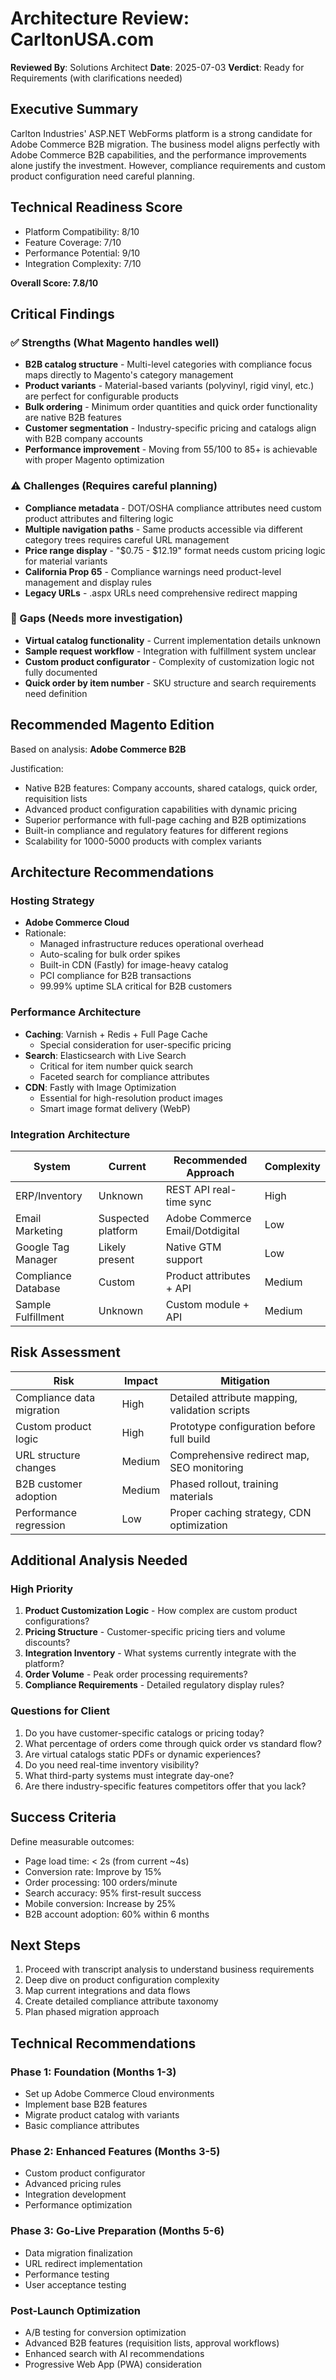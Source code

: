 # Architecture Review: CarltonUSA.com

**Reviewed By**: Solutions Architect
**Date**: 2025-07-03
**Verdict**: Ready for Requirements (with clarifications needed)

## Executive Summary
Carlton Industries' ASP.NET WebForms platform is a strong candidate for Adobe Commerce B2B migration. The business model aligns perfectly with Adobe Commerce B2B capabilities, and the performance improvements alone justify the investment. However, compliance requirements and custom product configuration need careful planning.

## Technical Readiness Score
- Platform Compatibility: 8/10
- Feature Coverage: 7/10
- Performance Potential: 9/10
- Integration Complexity: 7/10

**Overall Score: 7.8/10**

## Critical Findings

### ✅ Strengths (What Magento handles well)
- **B2B catalog structure** - Multi-level categories with compliance focus maps directly to Magento's category management
- **Product variants** - Material-based variants (polyvinyl, rigid vinyl, etc.) are perfect for configurable products
- **Bulk ordering** - Minimum order quantities and quick order functionality are native B2B features
- **Customer segmentation** - Industry-specific pricing and catalogs align with B2B company accounts
- **Performance improvement** - Moving from 55/100 to 85+ is achievable with proper Magento optimization

### ⚠️ Challenges (Requires careful planning)
- **Compliance metadata** - DOT/OSHA compliance attributes need custom product attributes and filtering logic
- **Multiple navigation paths** - Same products accessible via different category trees requires careful URL management
- **Price range display** - "$0.75 - $12.19" format needs custom pricing logic for material variants
- **California Prop 65** - Compliance warnings need product-level management and display rules
- **Legacy URLs** - .aspx URLs need comprehensive redirect mapping

### 🚫 Gaps (Needs more investigation)
- **Virtual catalog functionality** - Current implementation details unknown
- **Sample request workflow** - Integration with fulfillment system unclear
- **Custom product configurator** - Complexity of customization logic not fully documented
- **Quick order by item number** - SKU structure and search requirements need definition

## Recommended Magento Edition
Based on analysis: **Adobe Commerce B2B**

Justification:
- Native B2B features: Company accounts, shared catalogs, quick order, requisition lists
- Advanced product configuration capabilities with dynamic pricing
- Superior performance with full-page caching and B2B optimizations
- Built-in compliance and regulatory features for different regions
- Scalability for 1000-5000 products with complex variants

## Architecture Recommendations

### Hosting Strategy
- **Adobe Commerce Cloud**
- Rationale: 
  - Managed infrastructure reduces operational overhead
  - Auto-scaling for bulk order spikes
  - Built-in CDN (Fastly) for image-heavy catalog
  - PCI compliance for B2B transactions
  - 99.99% uptime SLA critical for B2B customers

### Performance Architecture
- **Caching**: Varnish + Redis + Full Page Cache
  - Special consideration for user-specific pricing
- **Search**: Elasticsearch with Live Search
  - Critical for item number quick search
  - Faceted search for compliance attributes
- **CDN**: Fastly with Image Optimization
  - Essential for high-resolution product images
  - Smart image format delivery (WebP)

### Integration Architecture
| System | Current | Recommended Approach | Complexity |
|--------|---------|---------------------|------------|
| ERP/Inventory | Unknown | REST API real-time sync | High |
| Email Marketing | Suspected platform | Adobe Commerce Email/Dotdigital | Low |
| Google Tag Manager | Likely present | Native GTM support | Low |
| Compliance Database | Custom | Product attributes + API | Medium |
| Sample Fulfillment | Unknown | Custom module + API | Medium |

## Risk Assessment

| Risk | Impact | Mitigation |
|------|--------|------------|
| Compliance data migration | High | Detailed attribute mapping, validation scripts |
| Custom product logic | High | Prototype configuration before full build |
| URL structure changes | Medium | Comprehensive redirect map, SEO monitoring |
| B2B customer adoption | Medium | Phased rollout, training materials |
| Performance regression | Low | Proper caching strategy, CDN optimization |

## Additional Analysis Needed

### High Priority
1. **Product Customization Logic** - How complex are custom product configurations?
2. **Pricing Structure** - Customer-specific pricing tiers and volume discounts?
3. **Integration Inventory** - What systems currently integrate with the platform?
4. **Order Volume** - Peak order processing requirements?
5. **Compliance Requirements** - Detailed regulatory display rules?

### Questions for Client
1. Do you have customer-specific catalogs or pricing today?
2. What percentage of orders come through quick order vs standard flow?
3. Are virtual catalogs static PDFs or dynamic experiences?
4. Do you need real-time inventory visibility?
5. What third-party systems must integrate day-one?
6. Are there industry-specific features competitors offer that you lack?

## Success Criteria
Define measurable outcomes:
- Page load time: < 2s (from current ~4s)
- Conversion rate: Improve by 15%
- Order processing: 100 orders/minute
- Search accuracy: 95% first-result success
- Mobile conversion: Increase by 25%
- B2B account adoption: 60% within 6 months

## Next Steps
1. Proceed with transcript analysis to understand business requirements
2. Deep dive on product configuration complexity
3. Map current integrations and data flows
4. Create detailed compliance attribute taxonomy
5. Plan phased migration approach

## Technical Recommendations

### Phase 1: Foundation (Months 1-3)
- Set up Adobe Commerce Cloud environments
- Implement base B2B features
- Migrate product catalog with variants
- Basic compliance attributes

### Phase 2: Enhanced Features (Months 3-5)
- Custom product configurator
- Advanced pricing rules
- Integration development
- Performance optimization

### Phase 3: Go-Live Preparation (Months 5-6)
- Data migration finalization
- URL redirect implementation
- Performance testing
- User acceptance testing

### Post-Launch Optimization
- A/B testing for conversion optimization
- Advanced B2B features (requisition lists, approval workflows)
- Enhanced search with AI recommendations
- Progressive Web App (PWA) consideration
